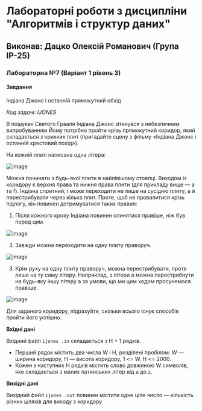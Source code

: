 # Лабораторні роботи з дисципліни "Алгоритмів і структур даних"

## Виконав: Дацко Олексій Романович (Група ІР-25)
### Лабораторна №7 (Варіант 1 рівень 3)
#### Завдання

Iндiана Джонс i останнiй прямокутний обхiд

*Код задачi: IJONES*

В пошуках Святого Грааля Iндiана Джонс зiткнувся з небезпечним випробуванням Йому потрiбно пройти крiзь прямокутний коридор, який складається з крихких плит (пригадайте сцену з фiльму «Iндiана Джонс i останнiй хрестовий похiд»).

На кожнiй плитi написана одна лiтера:

![image](https://github.com/OleksiuDatsko/algorithms/assets/119263195/63610d29-d5e5-48a0-9638-aca3dde0d8b4)


Можна починати з будь-якої плити в найлiвiшому стовпцi. Виходом iз коридору є
верхня права та нижня права плити (для прикладу вище — a та f). Iндiана спритний, i може переходити не лише на сусiдню плиту, а й перестрибувати
через кiлька плит. Проте, щоб не провалитися крiзь пiдлогу, вiн повинен дотримуватися таких правил:

1. Пiсля кожного кроку Iндiана повинен опинятися правiше, нiж був перед цим.

![image](https://github.com/OleksiuDatsko/algorithms/assets/119263195/bdd169d7-131e-4039-8ed3-c83a5d2c1963)


3. Завжди можна переходити на одну плиту праворуч.

![image](https://github.com/OleksiuDatsko/algorithms/assets/119263195/384971d1-256e-4ecb-b92b-fa69611eb868)


3. Крiм руху на одну плиту праворуч, можна перестрибувати, проте лише на ту саму лiтеру. Наприклад, з лiтери a можна перестрибнути на будь-яку iншу лiтеру a за умови, що ми цим ходом просунемося правiше.

![image](https://github.com/OleksiuDatsko/algorithms/assets/119263195/e649ec30-fbc7-49c0-ac05-a20c53d30cd8)


Для заданого коридору, пiдрахуйте, скiльки всього iснує способiв пройти його успiшно.

**Вхiднi данi**

Вхiдний файл `ijones .in` складається з H + 1 рядкiв.
- Перший рядок мiстить два числа W i H, роздiленi пробiлом: W — ширина коридору, H — висота коридору, 1 <= W, H <= 2000.
- Кожен з наступних H рядкiв мiстить слово довжиною W символiв, яке складається з малих латинських лiтер вiд a до z.

**Вихiднi данi**

Вихiдний файл `ijones .out` повинен мiстити одне цiле число — кiлькiсть рiзних
шляхiв для виходу з коридору
